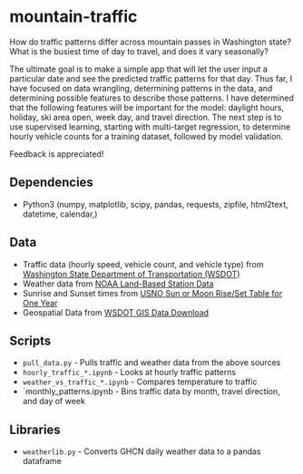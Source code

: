 # mountain-traffic
How do traffic patterns differ across mountain passes in Washington state?
What is the busiest time of day to travel, and does it vary seasonally?

The ultimate goal is to make a simple app that will let the user input
a particular date and see the predicted traffic patterns for that day. 
Thus far, I have focused on data wrangling, determining patterns in the data, 
and determining possible features to describe those patterns. I have determined 
that the following features will be important for the model: daylight hours, 
holiday, ski area open, week day, and travel direction. The next step is to use 
supervised learning, starting with multi-target regression, to determine hourly 
vehicle counts for a training dataset, followed by model validation.

Feedback is appreciated!

## Dependencies
- Python3 (numpy, matplotlib, scipy, pandas, requests, zipfile, html2text, datetime, calendar,)

## Data
- Traffic data (hourly speed, vehicle count, and vehicle type) from [Washington State Department of Transportation (WSDOT)](http://www.wsdot.wa.gov/data/tools/geoportal/?config=traffic)
- Weather data from [NOAA Land-Based Station Data](https://www.ncdc.noaa.gov/data-access/land-based-station-data) 
- Sunrise and Sunset times from [USNO Sun or Moon Rise/Set Table for One Year](http://aa.usno.navy.mil/data/docs/RS_OneYear.php#forma)
- Geospatial Data from [WSDOT GIS Data Download](http://www.wsdot.wa.gov/mapsdata/geodatacatalog/)

## Scripts
- `pull_data.py` - Pulls traffic and weather data from the above sources
- `hourly_traffic_*.ipynb` - Looks at hourly traffic patterns
- `weather_vs_traffic_*.ipynb` - Compares temperature to traffic
- `monthly_patterns.ipynb - Bins traffic data by month, travel direction, and day of week

## Libraries
- `weatherlib.py` - Converts GHCN daily weather data to a pandas dataframe 
